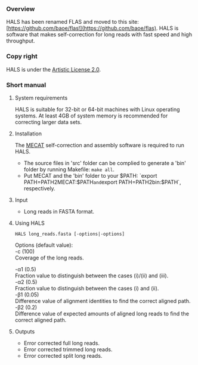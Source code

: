 ### Overview
HALS has been renamed FLAS and moved to this site: [https://github.com/baoe/flas!](https://github.com/baoe/flas).
HALS is software that makes self-correction for long reads with fast speed and high  throughput.

### Copy right
HALS is under the [Artistic License 2.0](http://opensource.org/licenses/Artistic-2.0).

### Short manual
1. System requirements

   HALS is suitable for 32-bit or 64-bit machines with Linux operating systems. At least 4GB of system memory is recommended for correcting larger data sets.

2. Installation

   The [MECAT](https://github.com/xiaochuanle/MECAT) self-correction and assembly software is required to run HALS.
   * The source files in 'src' folder can be complied to generate a 'bin' folder by running Makefile: `make all`.
   * Put MECAT and the 'bin' folder to your $PATH: `export PATH=PATH2MECAT:$PATH` and `export PATH=PATH2bin:$PATH`, respectively.

3. Input
   * Long reads in FASTA format.
   
4. Using HALS

   ```
   HALS long_reads.fasta [-options|-options]
   ```

   <p>Options (default value):<br>
   -c (100)<br>
   Coverage of the long reads.<br>

   -α1 (0.5)<br>
   Fraction value to distinguish between the cases (i)/(ii) and (iii).<br>
   -α2 (0.5)<br>
   Fraction value to distinguish between the cases (i) and (ii).<br>
   -β1 (0.05)<br>
   Difference value of alignment identities to find the correct aligned path.<br>
   -β2 (0.2)<br>
   Difference value of expected amounts of aligned long reads to find the correct aligned path.<br>

      
5. Outputs
   * Error corrected full long reads.
   * Error corrected trimmed long reads.
   * Error corrected split long reads.


